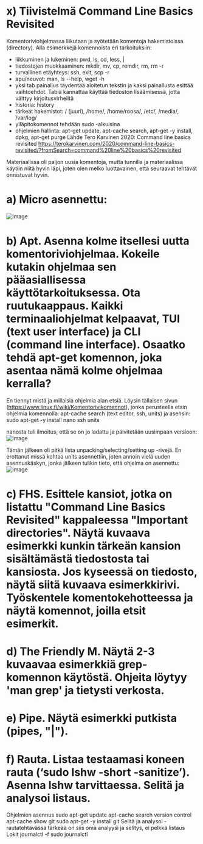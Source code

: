 # x) Tiivistelmä Command Line Basics Revisited
Komentoriviohjelmassa liikutaan ja syötetään komentoja hakemistoissa (directory). Alla esimerkkejä komennoista eri tarkoituksiin:
- liikkuminen ja lukeminen: pwd, ls, cd, less, |
- tiedostojen muokkaaminen: mkdir, mv, cp, remdir, rm, rm -r
- turvallinen etäyhteys: ssh, exit, scp -r
- apu/neuvot: man, ls --help, wget -h
- yksi tab painallus täydentää aloitetun tekstin ja kaksi painallusta esittää vaihtoehdot. Tabiä kannattaa käyttää tiedoston lisäämisessä, jotta välttyy kirjoitusvirheiltä
- historia: history
- tärkeät hakemistot: / (juuri), /home/, /home/roosa/, /etc/, /media/, /var/log/
- ylläpitokomennot tehdään sudo -alkuisina
- ohjelmien hallinta: apt-get update, apt-cache search, apt-get -y install, dpkg, apt-get purge
Lähde Tero Karvinen 2020: Command line basics revisited https://terokarvinen.com/2020/command-line-basics-revisited/?fromSearch=command%20line%20basics%20revisited 

Materiaalissa oli paljon uusia komentoja, mutta tunnilla ja materiaalissa käytiin niitä hyvin läpi, joten olen melko luottavainen, että seuraavat tehtävät onnistuvat hyvin.

# a) Micro asennettu:
![image](https://github.com/user-attachments/assets/282bd7b8-7817-46b8-9269-4234cff8439b)


# b) Apt. Asenna kolme itsellesi uutta komentoriviohjelmaa. Kokeile kutakin ohjelmaa sen pääasiallisessa käyttötarkoituksessa. Ota ruutukaappaus. Kaikki terminaaliohjelmat kelpaavat, TUI (text user interface) ja CLI (command line interface). Osaatko tehdä apt-get komennon, joka asentaa nämä kolme ohjelmaa kerralla?
En tiennyt mistä ja millaisia ohjelmia alan etsiä. Löysin tällaisen sivun (https://www.linux.fi/wiki/Komentorivikomennot), jonka perusteella etsin ohjelmia komennolla: apt-cache search (text editor, ssh, units) ja asensin: sudo apt-get -y install nano ssh units

nanosta tuli ilmoitus, että se on jo ladattu ja päivitetään uusimpaan versioon:
![image](https://github.com/user-attachments/assets/c06fc5f2-df36-441b-a911-7e6893beed5b)

Tämän jälkeen oli pitkä lista unpacking/selecting/setting up -rivejä. En erottanut missä kohtaa units asennettiin, joten annoin vielä uuden asennuskäskyn, jonka jälkeen tulikin tieto, että ohjelma on asennettu:
![image](https://github.com/user-attachments/assets/4af31a05-3b04-4d7a-8e3c-d3f10fb0b28c)



# c) FHS. Esittele kansiot, jotka on listattu "Command Line Basics Revisited" kappaleessa "Important directories". Näytä kuvaava esimerkki kunkin tärkeän kansion sisältämästä tiedostosta tai kansiosta. Jos kyseessä on tiedosto, näytä siitä kuvaava esimerkkirivi. Työskentele komentokehotteessa ja näytä komennot, joilla etsit esimerkit.


# d) The Friendly M. Näytä 2-3 kuvaavaa esimerkkiä grep-komennon käytöstä. Ohjeita löytyy 'man grep' ja tietysti verkosta.


# e) Pipe. Näytä esimerkki putkista (pipes, "|").


# f) Rauta. Listaa testaamasi koneen rauta (‘sudo lshw -short -sanitize’). Asenna lshw tarvittaessa. Selitä ja analysoi listaus.




Ohjelmien asennus
sudo apt-get update
apt-cache search version control
apt-cache show git
sudo apt-get -y install git
Selitä ja analysoi - rautatehtävässä tärkeää on siis oma analyysi ja selitys, ei pelkkä listaus
Lokit
journalctl -f
sudo journalctl

